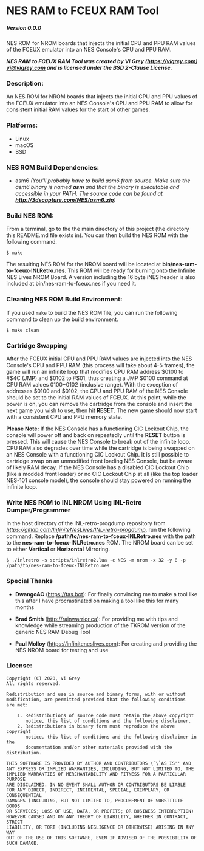 # NES RAM to FCEUX RAM Tool

##### Version 0.0.0

NES ROM for NROM boards that injects the initial CPU and PPU RAM values of the FCEUX emulator into an NES Console's CPU and PPU RAM.

**_NES RAM to FCEUX RAM Tool was created by Vi Grey (https://vigrey.com) <vi@vigrey.com> and is licensed under the BSD 2-Clause License._**


### Description:
An NES ROM for NROM boards that injects the initial CPU and PPU values of the FCEUX emulator into an NES Console's CPU and PPU RAM to allow for consistent initial RAM values for the start of other games.


### Platforms:
- Linux
- macOS
- BSD


### NES ROM Build Dependencies:
- asm6 _(You'll probably have to build asm6 from source.  Make sure the asm6 binary is named **asm** and that the binary is executable and accessible in your PATH. The source code can be found at **http://3dscapture.com/NES/asm6.zip**)_


### Build NES ROM:
From a terminal, go to the the main directory of this project (the directory this README.md file exists in).  You can then build the NES ROM with the following command.

    $ make

The resulting NES ROM for the NROM board will be located at **bin/nes-ram-to-fceux-INLRetro.nes**.  This ROM will be ready for burning onto the Infinite NES Lives NROM Board.  A version including the 16 byte iNES header is also included at bin/nes-ram-to-fceux.nes if you need it.


### Cleaning NES ROM Build Environment:
If you used `make` to build the NES ROM file, you can run the following command to clean up the build environment.

    $ make clean


### Cartridge Swapping
After the FCEUX initial CPU and PPU RAM values are injected into the NES Console's CPU and PPU RAM (this process will take about 4-5 frames), the game will run an infinite loop that modifies CPU RAM address $0100 to #$4C (JMP) and $0102 to #$01, thus creating a JMP $0100 command at CPU RAM values $0100-$0102 (inclusive range).  With the exception of addresses $0100 and $0102, the CPU and PPU RAM of the NES Console should be set to the initial RAM values of FCEUX.  At this point, while the power is on, you can remove the cartridge from the console and insert the next game you wish to use, then hit **RESET**.  The new game should now start with a consistent CPU and PPU memory state.

**Please Note:** If the NES Console has a functioning CIC Lockout Chip, the console will power off and back on repeatedly until the **RESET** button is pressed.  This will cause the NES Console to break out of the infinite loop.  CPU RAM also degrades over time while the cartridge is being swapped on an NES Console with a functioning CIC Lockout Chip.  It is still possible to cartridge swap on an unmodified front loading NES Console, but be aware of likely RAM decay. If the NES Console has a disabled CIC Lockout Chip (like a modded front loader) or no CIC Lockout Chip at all (like the top loader NES-101 console model), the console should stay powered on running the infinite loop.


### Write NES ROM to INL NROM Using INL-Retro Dumper/Programmer

In the host directory of the INL-retro-progdump repository from *https://gitlab.com/InfiniteNesLives/INL-retro-progdump*, run the following command.  Replace **/path/to/nes-ram-to-fceux-INLRetro.nes** with the path to the **nes-ram-to-fceux-INLRetro.nes** ROM.  The NROM board can be set to either **Vertical** or **Horizontal** Mirroring.

    $ ./inlretro -s scripts/inlretro2.lua -c NES -m nrom -x 32 -y 8 -p /path/to/nes-ram-to-fceux-INLRetro.nes


### Special Thanks

- **DwangoAC** (https://tas.bot): For finally convincing me to make a tool like this after I have procrastinated on making a tool like this for many months

- **Brad Smith** (http://rainwarrior.ca): For providing me with tips and knowledge while streaming production of the TKROM version of the generic NES RAM Debug Tool

- **Paul Molloy** (https://infiniteneslives.com): For creating and providing the NES NROM board for testing and use


### License:
    Copyright (C) 2020, Vi Grey
    All rights reserved.

    Redistribution and use in source and binary forms, with or without
    modification, are permitted provided that the following conditions
    are met:

        1. Redistributions of source code must retain the above copyright
           notice, this list of conditions and the following disclaimer.
        2. Redistributions in binary form must reproduce the above copyright
           notice, this list of conditions and the following disclaimer in the
           documentation and/or other materials provided with the distribution.

    THIS SOFTWARE IS PROVIDED BY AUTHOR AND CONTRIBUTORS \`\`AS IS'' AND
    ANY EXPRESS OR IMPLIED WARRANTIES, INCLUDING, BUT NOT LIMITED TO, THE
    IMPLIED WARRANTIES OF MERCHANTABILITY AND FITNESS FOR A PARTICULAR PURPOSE
    ARE DISCLAIMED. IN NO EVENT SHALL AUTHOR OR CONTRIBUTORS BE LIABLE
    FOR ANY DIRECT, INDIRECT, INCIDENTAL, SPECIAL, EXEMPLARY, OR CONSEQUENTIAL
    DAMAGES (INCLUDING, BUT NOT LIMITED TO, PROCUREMENT OF SUBSTITUTE GOODS
    OR SERVICES; LOSS OF USE, DATA, OR PROFITS; OR BUSINESS INTERRUPTION)
    HOWEVER CAUSED AND ON ANY THEORY OF LIABILITY, WHETHER IN CONTRACT, STRICT
    LIABILITY, OR TORT (INCLUDING NEGLIGENCE OR OTHERWISE) ARISING IN ANY WAY
    OUT OF THE USE OF THIS SOFTWARE, EVEN IF ADVISED OF THE POSSIBILITY OF
    SUCH DAMAGE.
